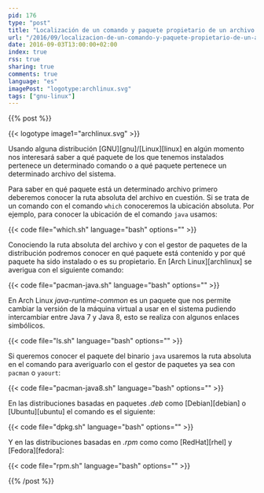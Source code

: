 ```yaml
---
pid: 176
type: "post"
title: "Localización de un comando y paquete propietario de un archivo en GNU/Linux"
url: "/2016/09/localizacion-de-un-comando-y-paquete-propietario-de-un-archivo-en-gnu-linux/"
date: 2016-09-03T13:00:00+02:00
index: true
rss: true
sharing: true
comments: true
language: "es"
imagePost: "logotype:archlinux.svg"
tags: ["gnu-linux"]
---
```


{{% post %}}

{{< logotype image1="archlinux.svg" >}}

Usando alguna distribución [GNU][gnu]/[Linux][linux] en algún momento nos interesará saber a qué paquete de los que tenemos instalados pertenece un determinado comando o a qué paquete pertenece un determinado archivo del sistema.

Para saber en qué paquete está un determinado archivo primero deberemos conocer la ruta absoluta del archivo en cuestión. Si se trata de un comando con el comando `which` conoceremos la ubicación absoluta. Por ejemplo, para conocer la ubicación de el comando `java` usamos:

{{< code file="which.sh" language="bash" options="" >}}

Conociendo la ruta absoluta del archivo y con el gestor de paquetes de la distribución podremos conocer en qué paquete está contenido y por qué paquete ha sido instalado o es su propietario. En [Arch Linux][archlinux] se averigua con el siguiente comando:

{{< code file="pacman-java.sh" language="bash" options="" >}}

En Arch Linux _java-runtime-common_ es un paquete que nos permite cambiar la versión de la máquina virtual a usar en el sistema pudiendo intercambiar entre Java 7 y Java 8, esto se realiza con algunos enlaces simbólicos.

{{< code file="ls.sh" language="bash" options="" >}}

Si queremos conocer el paquete del binario `java` usaremos la ruta absoluta en el comando para averiguarlo con el gestor de paquetes ya sea con `pacman` o `yaourt`:

{{< code file="pacman-java8.sh" language="bash" options="" >}}

En las distribuciones basadas en paquetes _.deb_ como [Debian][debian] o [Ubuntu][ubuntu] el comando es el siguiente:

{{< code file="dpkg.sh" language="bash" options="" >}}

Y en las distribuciones basadas en _.rpm_ como como [RedHat][rhel] y [Fedora][fedora]:

{{< code file="rpm.sh" language="bash" options="" >}}

{{% /post %}}
